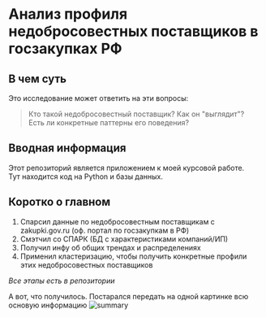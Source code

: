 # Анализ профиля недобросовестных поставщиков в госзакупках РФ  

## В чем суть
Это исследование может ответить на эти вопросы:
> Кто такой недобросовестный поставщик? Как он "выглядит"?  
> Есть ли конкретные паттерны его поведения?  

## Вводная информация
Этот репозиторий является приложением к моей курсовой работе.  
Тут находится код на Python и базы данных.  

## Коротко о главном
1. Спарсил данные по недобросовестным поставщикам с zakupki.gov.ru (оф. портал по госзакупкам в РФ)  
2. Смэтчил со СПАРК (БД с характеристиками компаний/ИП)
3. Получил инфу об общих трендах и распределениях
4. Применил кластеризацию, чтобы получить конкретные профили этих недобросовестных поставщиков

*Все этапы есть в репозитории*  
  
А вот, что получилось. Постарался передать на одной картинке всю основую информацию
![summary]([/assets/images/one_pager_github.png](https://github.com/diaszharasov/profile-of-unscrupulous-supplier-in-public-procurement/blob/main/one_pager_github.png))





